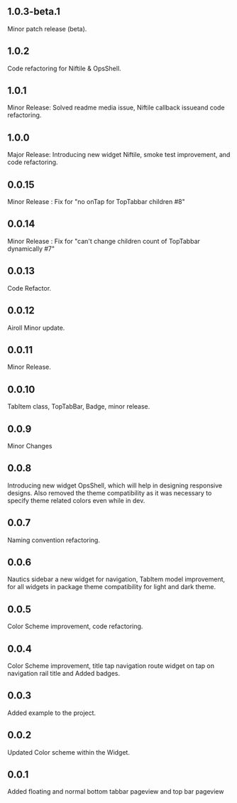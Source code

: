 ## 1.0.3-beta.1

Minor patch release (beta).

## 1.0.2

Code refactoring for Niftile & OpsShell.

## 1.0.1

Minor Release: Solved readme media issue, Niftile callback issueand code refactoring.

## 1.0.0

Major Release: Introducing new widget Niftile, smoke test improvement, and code refactoring.

## 0.0.15

Minor Release : Fix for "no onTap for TopTabbar children #8"

## 0.0.14

Minor Release : Fix for "can't change children count of TopTabbar dynamically #7"

## 0.0.13

Code Refactor.

## 0.0.12

Airoll Minor update.

## 0.0.11

Minor Release.

## 0.0.10

TabItem class, TopTabBar, Badge, minor release.

## 0.0.9

Minor Changes

## 0.0.8

Introducing new widget OpsShell, which will help in designing responsive designs.
Also removed the theme compatibility as it was necessary to specify theme related colors even while in dev.

## 0.0.7

Naming convention refactoring.

## 0.0.6
Nautics sidebar a new widget for navigation, TabItem model improvement, for all widgets in package theme compatibility for light and dark theme.

## 0.0.5

Color Scheme improvement, code refactoring.

## 0.0.4

Color Scheme improvement, title tap navigation route widget on tap on navigation rail title and Added badges.

## 0.0.3

Added example to the project.

## 0.0.2

Updated Color scheme within the Widget.

## 0.0.1

Added floating and normal bottom tabbar pageview and top bar pageview

